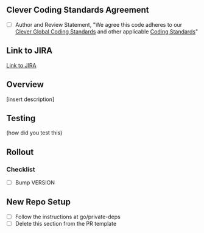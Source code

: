 ## Clever Coding Standards Agreement

- [ ] Author and Review Statement, "We agree this code adheres to our [Clever Global Coding Standards](https://app.getguru.com/folders/ibabX5oT/Engineering-Standards-Best-Practices?activeCard=a8a444f4-9149-4ec7-a0fd-8ba42519d93e) and other applicable [Coding Standards](https://app.getguru.com/folders/ibabX5oT/Engineering-Standards-Best-Practices)"

## Link to JIRA
[Link to JIRA](url)

## Overview
[insert description]

## Testing
(how did you test this)

## Rollout
### Checklist
- [ ] Bump VERSION

## New Repo Setup
- [ ] Follow the instructions at go/private-deps
- [ ] Delete this section from the PR template